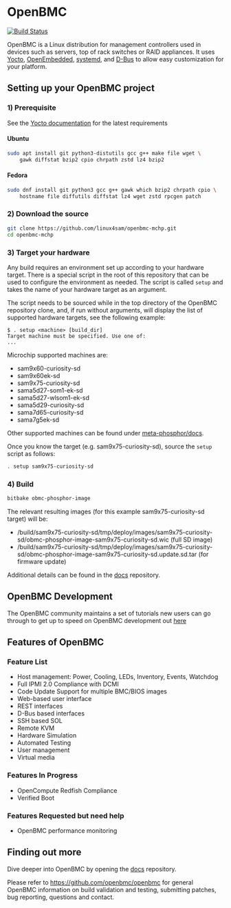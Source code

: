 # OpenBMC

[![Build Status](https://jenkins.openbmc.org/buildStatus/icon?job=latest-master)](https://jenkins.openbmc.org/job/latest-master/)

OpenBMC is a Linux distribution for management controllers used in devices such
as servers, top of rack switches or RAID appliances. It uses
[Yocto](https://www.yoctoproject.org/),
[OpenEmbedded](https://www.openembedded.org/wiki/Main_Page),
[systemd](https://www.freedesktop.org/wiki/Software/systemd/), and
[D-Bus](https://www.freedesktop.org/wiki/Software/dbus/) to allow easy
customization for your platform.

## Setting up your OpenBMC project

### 1) Prerequisite

See the
[Yocto documentation](https://docs.yoctoproject.org/ref-manual/system-requirements.html#required-packages-for-the-build-host)
for the latest requirements

#### Ubuntu

```sh
sudo apt install git python3-distutils gcc g++ make file wget \
    gawk diffstat bzip2 cpio chrpath zstd lz4 bzip2
```

#### Fedora

```sh
sudo dnf install git python3 gcc g++ gawk which bzip2 chrpath cpio \
    hostname file diffutils diffstat lz4 wget zstd rpcgen patch
```

### 2) Download the source

```sh
git clone https://github.com/linux4sam/openbmc-mchp.git
cd openbmc-mchp
```

### 3) Target your hardware

Any build requires an environment set up according to your hardware target.
There is a special script in the root of this repository that can be used to
configure the environment as needed. The script is called `setup` and takes the
name of your hardware target as an argument.

The script needs to be sourced while in the top directory of the OpenBMC
repository clone, and, if run without arguments, will display the list of
supported hardware targets, see the following example:

```text
$ . setup <machine> [build_dir]
Target machine must be specified. Use one of:
...
```

Microchip supported machines are:
- sam9x60-curiosity-sd
- sam9x60ek-sd
- sam9x75-curiosity-sd
- sama5d27-som1-ek-sd
- sama5d27-wlsom1-ek-sd
- sama5d29-curiosity-sd
- sama7d65-curiosity-sd
- sama7g5ek-sd

Other supported machines can be found under
[meta-phosphor/docs](https://github.com/openbmc/openbmc/blob/master/meta-phosphor/docs/supported-machines.md).

Once you know the target (e.g. sam9x75-curiosity-sd), source the `setup` script as follows:

```sh
. setup sam9x75-curiosity-sd
```

### 4) Build

```sh
bitbake obmc-phosphor-image
```

The relevant resulting images (for this example sam9x75-curiosity-sd target) will be:

 - <root dir>/build/sam9x75-curiosity-sd/tmp/deploy/images/sam9x75-curiosity-sd/obmc-phosphor-image-sam9x75-curiosity-sd.wic (full SD image)
 - <root dir>/build/sam9x75-curiosity-sd/tmp/deploy/images/sam9x75-curiosity-sd/obmc-phosphor-image-sam9x75-curiosity-sd.update.sd.tar (for firmware update)

Additional details can be found in the [docs](https://github.com/openbmc/docs)
repository.

## OpenBMC Development

The OpenBMC community maintains a set of tutorials new users can go through to
get up to speed on OpenBMC development out
[here](https://github.com/openbmc/docs/blob/master/development/README.md)

## Features of OpenBMC

### Feature List

- Host management: Power, Cooling, LEDs, Inventory, Events, Watchdog
- Full IPMI 2.0 Compliance with DCMI
- Code Update Support for multiple BMC/BIOS images
- Web-based user interface
- REST interfaces
- D-Bus based interfaces
- SSH based SOL
- Remote KVM
- Hardware Simulation
- Automated Testing
- User management
- Virtual media

### Features In Progress

- OpenCompute Redfish Compliance
- Verified Boot

### Features Requested but need help

- OpenBMC performance monitoring

## Finding out more

Dive deeper into OpenBMC by opening the [docs](https://github.com/openbmc/docs)
repository.

Please refer to https://github.com/openbmc/openbmc for general OpenBMC information on build validation and testing, submitting patches, bug reporting, questions and contact.

